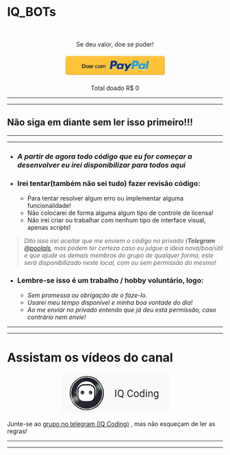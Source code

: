 # __IQ_BOTs__
<br />

<p style="text-align: center">Se deu valor, doe se puder!</p>
<div style="text-align: center">
  <a href="http://bit.ly/3cdOSu2">
    <img alt="Doe clicando aqui" src="imgs/donate_paypal.png">
  </a>
  <p style="text-align: center">Total doado R$ 0</p>
</div>

***
***
## __Não siga em diante sem ler isso primeiro!!!__

***
***
- ### _A partir de agora todo código que eu for começar a desenvolver eu irei disponibilizar para todos aqui_

- ### **Irei tentar(também não sei tudo) fazer revisão código:**
    + Para tentar resolver algum erro ou implementar alguma funcionalidade!
    + Não colocarei de forma alguma algum tipo de controle de licensa!
    + Não irei criar ou trabalhar com nenhum tipo de interface visual, apenas scripts!


>_Dito isso irei aceitar que me enviem o código no privado (___Telegram___ [@poolals](http://bit.ly/3h2C4ZU), mas podem ter certeza caso eu julgue a ideia nova/boa/útil e que ajude os demais membros do grupo de qualquer forma, este será disponibilizado neste local, com ou sem permissão do mesmo!_

- ### **Lembre-se isso é um trabalho / hobby voluntário, logo:**
    + _Sem promessa ou obrigação de o faze-lo._
    + _Usarei meu tempo disponível e minha boa vontade do dia!_
    + _Ao me enviar no privado entendo que já deu esta permissão, caso contrário nem envie!_

***
***

# __Assistam os vídeos do canal__
<div style="text-align: center">
  <a href="https://bit.ly/2EgL0Mk">
    <img alt="IQ Coding" src="imgs/iq_coding.png">
  </a>
</div>

Junte-se ao [grupo no telegram (IQ Coding)](https://bit.ly/3hMMcVE) , mas não esqueçam de ler as regras!

***
***

<br />



